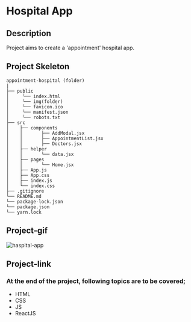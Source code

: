 # Hospital App
## Description
Project aims to create a 'appointment' hospital app.
## Project Skeleton
```
appointment-hospital (folder)
|       
├── public
│     └── index.html
│     └── img(folder)
│     └── favicon.ico
│     └── manifest.json
│     └── robots.txt
├── src
│    ├── components
│    │       ├── AddModal.jsx
│    │       ├── AppointmentList.jsx
│    │       ├── Doctors.jsx
│    ├── helper
│    │       └── data.jsx
│    ├── pages
│    │       └── Home.jsx
│    ├── App.js
│    ├── App.css
│    ├── index.js
│    └── index.css
├── .gitignore
└── README.md
└── package-lock.json
└── package.json
└── yarn.lock
```
## Project-gif
![haspital-app](https://github.com/axel-ac/appoinment-hospital/assets/102467587/7c7f1cab-d5d0-4492-a95c-f299455e783d)
## Project-link

### At the end of the project, following topics are to be covered;
- HTML
- CSS
- JS
- ReactJS
